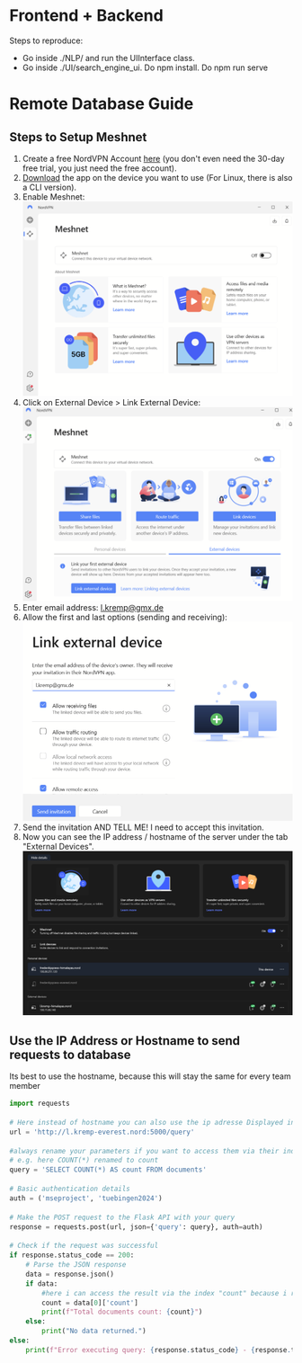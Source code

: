 # Frontend + Backend

Steps to reproduce:
- Go inside ./NLP/ and run the UIInterface class.
- Go inside ./UI/search_engine_ui. Do npm install. Do npm run serve

# Remote Database Guide

## Steps to Setup Meshnet

1. Create a free NordVPN Account [here](https://nordvpn.com) (you don't even need the 30-day free trial, you just need the free account).
2. [Download](https://nordvpn.com/download/) the app on the device you want to use (For Linux, there is also a CLI version).
3. Enable Meshnet:
   ![Enable Meshnet](readme/readme1.png)
4. Click on External Device > Link External Device:
   ![Link External Device](readme/readme2.png)
5. Enter email address: l.kremp@gmx.de
6. Allow the first and last options (sending and receiving):
   ![Allow Options](readme/readme3.png)
7. Send the invitation AND TELL ME! I need to accept this invitation.
8. Now you can see the IP address / hostname of the server under the tab "External Devices".
   ![IP_Adress](readme/readme4.png)


## Use the IP Address or Hostname to send requests to database
Its best to use the hostname, because this will stay the same for every team member 

```python
import requests

# Here instead of hostname you can also use the ip adresse Displayed in NordVPN
url = 'http://l.kremp-everest.nord:5000/query'

#always rename your parameters if you want to access them via their index in the output
# e.g. here COUNT(*) renamed to count
query = 'SELECT COUNT(*) AS count FROM documents'

# Basic authentication details
auth = ('mseproject', 'tuebingen2024')

# Make the POST request to the Flask API with your query
response = requests.post(url, json={'query': query}, auth=auth)

# Check if the request was successful
if response.status_code == 200:
    # Parse the JSON response
    data = response.json()
    if data:
        #here i can access the result via the index "count" because i renamed it ^
        count = data[0]['count']
        print(f"Total documents count: {count}")
    else:
        print("No data returned.")
else:
    print(f"Error executing query: {response.status_code} - {response.text}")

